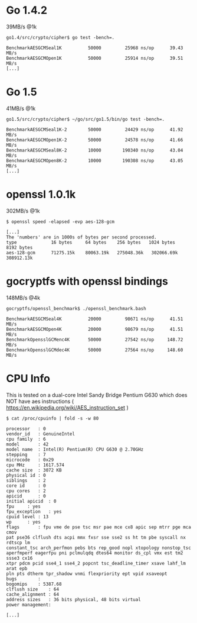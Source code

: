 Go 1.4.2
========

39MB/s @1k

	go1.4/src/crypto/cipher$ go test -bench=.

	BenchmarkAESGCMSeal1K   	   50000	     25968 ns/op	  39.43 MB/s
	BenchmarkAESGCMOpen1K   	   50000	     25914 ns/op	  39.51 MB/s
	[...]

Go 1.5
======

41MB/s @1k

	go1.5/src/crypto/cipher$ ~/go/src/go1.5/bin/go test -bench=.

	BenchmarkAESGCMSeal1K-2   	   50000	     24429 ns/op	  41.92 MB/s
	BenchmarkAESGCMOpen1K-2   	   50000	     24578 ns/op	  41.66 MB/s
	BenchmarkAESGCMSeal8K-2   	   10000	    190340 ns/op	  43.04 MB/s
	BenchmarkAESGCMOpen8K-2   	   10000	    190308 ns/op	  43.05 MB/s
	[...]

openssl 1.0.1k
==============

302MB/s @1k

	$ openssl speed -elapsed -evp aes-128-gcm

	[...]
	The 'numbers' are in 1000s of bytes per second processed.
	type             16 bytes     64 bytes    256 bytes   1024 bytes   8192 bytes
	aes-128-gcm      71275.15k    80063.19k   275048.36k   302066.69k   308912.13k


gocryptfs with openssl bindings
===============================

148MB/s @4k

	gocryptfs/openssl_benchmark$ ./openssl_benchmark.bash 

	BenchmarkAESGCMSeal4K   	   20000	     98671 ns/op	  41.51 MB/s
	BenchmarkAESGCMOpen4K   	   20000	     98679 ns/op	  41.51 MB/s
	BenchmarkOpensslGCMenc4K	   50000	     27542 ns/op	 148.72 MB/s
	BenchmarkOpensslGCMdec4K	   50000	     27564 ns/op	 148.60 MB/s


CPU Info
========

This is tested on a dual-core Intel Sandy Bridge Pentium G630 which does NOT have
aes instructions ( https://en.wikipedia.org/wiki/AES_instruction_set )

	$ cat /proc/cpuinfo | fold -s -w 80

	processor	: 0
	vendor_id	: GenuineIntel
	cpu family	: 6
	model		: 42
	model name	: Intel(R) Pentium(R) CPU G630 @ 2.70GHz
	stepping	: 7
	microcode	: 0x29
	cpu MHz		: 1617.574
	cache size	: 3072 KB
	physical id	: 0
	siblings	: 2
	core id		: 0
	cpu cores	: 2
	apicid		: 0
	initial apicid	: 0
	fpu		: yes
	fpu_exception	: yes
	cpuid level	: 13
	wp		: yes
	flags		: fpu vme de pse tsc msr pae mce cx8 apic sep mtrr pge mca cmov 
	pat pse36 clflush dts acpi mmx fxsr sse sse2 ss ht tm pbe syscall nx rdtscp lm 
	constant_tsc arch_perfmon pebs bts rep_good nopl xtopology nonstop_tsc 
	aperfmperf eagerfpu pni pclmulqdq dtes64 monitor ds_cpl vmx est tm2 ssse3 cx16 
	xtpr pdcm pcid sse4_1 sse4_2 popcnt tsc_deadline_timer xsave lahf_lm arat epb 
	pln pts dtherm tpr_shadow vnmi flexpriority ept vpid xsaveopt
	bugs		:
	bogomips	: 5387.68
	clflush size	: 64
	cache_alignment	: 64
	address sizes	: 36 bits physical, 48 bits virtual
	power management:
	
	[...]
